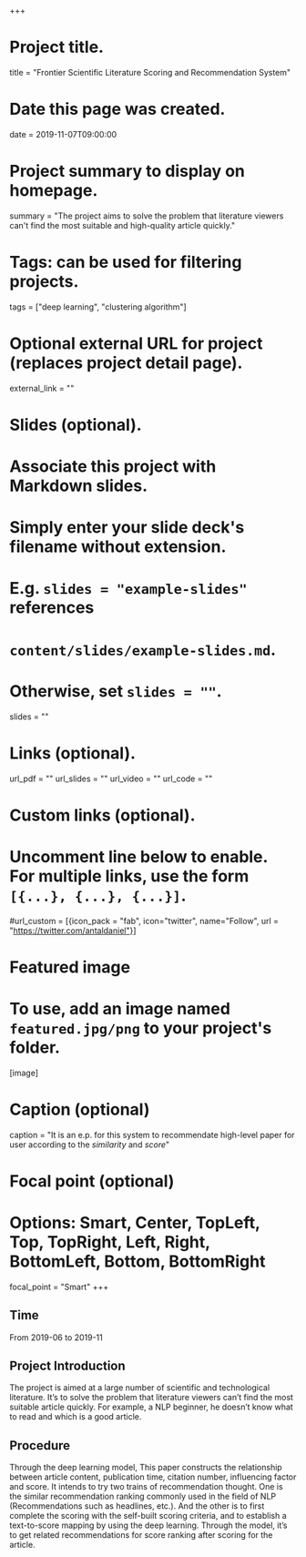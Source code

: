 +++
# Project title.
title = "Frontier Scientific Literature Scoring and Recommendation System"

# Date this page was created.
date = 2019-11-07T09:00:00

# Project summary to display on homepage.
summary = "The project aims to solve the problem that literature viewers can't find the most suitable and high-quality article quickly."

# Tags: can be used for filtering projects.
tags = ["deep learning", "clustering algorithm"]

# Optional external URL for project (replaces project detail page).
external_link = ""

# Slides (optional).
#   Associate this project with Markdown slides.
#   Simply enter your slide deck's filename without extension.
#   E.g. `slides = "example-slides"` references 
#   `content/slides/example-slides.md`.
#   Otherwise, set `slides = ""`.
slides = ""

# Links (optional).
url_pdf = ""
url_slides = ""
url_video = ""
url_code = ""

# Custom links (optional).
#   Uncomment line below to enable. For multiple links, use the form `[{...}, {...}, {...}]`.
#url_custom = [{icon_pack = "fab", icon="twitter", name="Follow", url = "https://twitter.com/antaldaniel"}]

# Featured image
# To use, add an image named `featured.jpg/png` to your project's folder. 
[image]
  # Caption (optional)
  caption = "It is an e.p. for this system to recommendate high-level paper for user according to the _similarity_ and _score_"
  
  # Focal point (optional)
  # Options: Smart, Center, TopLeft, Top, TopRight, Left, Right, BottomLeft, Bottom, BottomRight
  focal_point = "Smart"
+++

## Time

From 2019-06 to 2019-11

## Project Introduction

The project is aimed at a large number of scientific and technological literature. It’s to solve the problem that literature viewers can’t find the most suitable article quickly. For example, a NLP beginner, he doesn’t know what to read and which is a good article.

## Procedure
Through the deep learning model, This paper constructs the relationship between article content, publication time, citation number, influencing factor and score. It intends to try two trains of recommendation thought. One is the similar recommendation ranking commonly used in the field of NLP (Recommendations such as headlines, etc.). And the other is to first complete the scoring with the self-built scoring criteria, and to establish a text-to-score mapping by using the deep learning. Through the model,  it’s to get related recommendations for score ranking after scoring for the article.